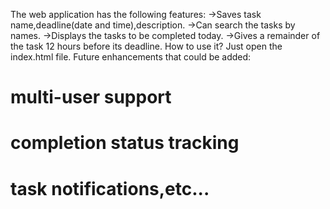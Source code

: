 The web application has the following features:
->Saves task name,deadline(date and time),description.
->Can search the tasks by names.
->Displays the tasks to be completed today.
->Gives a remainder of the task 12 hours  before its deadline.
How to use it?
Just open the index.html file.
Future enhancements that could be added:
# multi-user support
# completion status tracking
# task notifications,etc...
